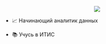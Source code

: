 <div align="center">
<img src="https://github.com/Anmol-Baranwal/Cool-GIFs-For-GitHub/assets/74038190/5f6597b4-ff7c-4415-9272-d95759df842f" align="center"/>
</div>


- 📈 Начинающий аналитик данных  
  

- 📚 Учусь в ИТИС
<br/>
